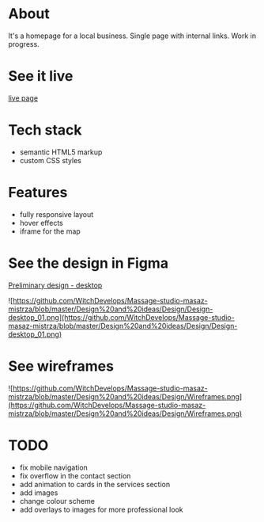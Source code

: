 # About

It's a homepage for a local business. Single page with internal links.
Work in progress.

# See it live
[live page](https://witchdevelops.github.io/Massage-studio-masaz-mistrza/)

# Tech stack
* semantic HTML5 markup
* custom CSS styles

# Features
* fully responsive layout
* hover effects
* iframe for the map

# See the design in Figma
[Preliminary design - desktop](https://www.figma.com/file/RVTy9YZKnkGH3eX9DqTsbj/Massage?node-id=0%3A1&t=BYu1UF8ZLoMBGM5H-1)

![https://github.com/WitchDevelops/Massage-studio-masaz-mistrza/blob/master/Design%20and%20ideas/Design/Design-desktop_01.png](https://github.com/WitchDevelops/Massage-studio-masaz-mistrza/blob/master/Design%20and%20ideas/Design/Design-desktop_01.png)

# See wireframes
![https://github.com/WitchDevelops/Massage-studio-masaz-mistrza/blob/master/Design%20and%20ideas/Design/Wireframes.png](https://github.com/WitchDevelops/Massage-studio-masaz-mistrza/blob/master/Design%20and%20ideas/Design/Wireframes.png)

# TODO
* fix mobile navigation
* fix overflow in the contact section
* add animation to cards in the services section
* add images
* change colour scheme
* add overlays to images for more professional look
